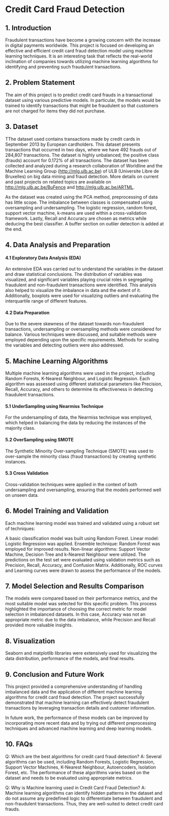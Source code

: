 # Credit Card Fraud Detection

## 1. Introduction
Fraudulent transactions have become a growing concern with the increase in digital payments worldwide. This project is focused on developing an effective and efficient credit card fraud detection model using machine learning techniques. It is an interesting task that reflects the real-world inclination of companies towards utilizing machine learning algorithms for identifying and preventing such fraudulent transactions.

## 2. Problem Statement
The aim of this project is to predict credit card frauds in a transactional dataset using various predictive models. In particular, the models would be trained to identify transactions that might be fraudulent so that customers are not charged for items they did not purchase.

## 3. Dataset
TThe dataset used contains transactions made by credit cards in September 2013 by European cardholders. This dataset presents transactions that occurred in two days, where we have 492 frauds out of 284,807 transactions. The dataset is highly unbalanced; the positive class (frauds) account for 0.172% of all transactions. The dataset has been collected and analyzed during a research collaboration of Worldline and the Machine Learning Group (http://mlg.ulb.ac.be) of ULB (Universite Libre de Bruxelles) on big data mining and fraud detection. More details on current and past projects on related topics are available on http://mlg.ulb.ac.be/BuFence and http://mlg.ulb.ac.be/ARTML.

As the dataset was created using the PCA method, preprocessing of data has little scope. The imbalance between classes is compensated using oversampling and undersampling. The logistic regression, random forest, support vector machine, k-means are used within a cross-validation framework. Lastly, Recall and Accuracy are chosen as metrics while deducing the best classifier. A buffer section on outlier detection is added at the end.

## 4. Data Analysis and Preparation
#### 4.1 Exploratory Data Analysis (EDA)
An extensive EDA was carried out to understand the variables in the dataset and draw statistical conclusions. The distribution of variables was visualized, and significant variables playing crucial roles in segregating fraudulent and non-fraudulent transactions were identified. This analysis also helped to visualize the imbalance in data and the extent of it. Additionally, boxplots were used for visualizing outliers and evaluating the interquartile range of different features.

#### 4.2 Data Preparation
Due to the severe skewness of the dataset towards non-fraudulent transactions, undersampling or oversampling methods were considered for balance. Various techniques were discussed, and suitable methods were employed depending upon the specific requirements. Methods for scaling the variables and detecting outliers were also addressed.

## 5. Machine Learning Algorithms
Multiple machine learning algorithms were used in the project, including Random Forests, K-Nearest Neighbour, and Logistic Regression. Each algorithm was assessed using different statistical parameters like Precision, Recall, Accuracy, and others to determine its effectiveness in detecting fraudulent transactions.

#### 5.1 UnderSampling using Nearmiss Technique
For the undersampling of data, the Nearmiss technique was employed, which helped in balancing the data by reducing the instances of the majority class.

#### 5.2 OverSampling using SMOTE
The Synthetic Minority Over-sampling Technique (SMOTE) was used to over-sample the minority class (fraud transactions) by creating synthetic instances.

#### 5.3 Cross Validation
Cross-validation techniques were applied in the context of both undersampling and oversampling, ensuring that the models performed well on unseen data.

## 6. Model Training and Validation
Each machine learning model was trained and validated using a robust set of techniques:

A basic classification model was built using Random Forest.
Linear model: Logistic Regression was applied.
Ensemble technique: Random Forest was employed for improved results.
Non-linear algorithms: Support Vector Machine, Decision Tree and k-Nearest Neighbour were utilized.
The predictions on the test set were evaluated using validation metrics such as Precision, Recall, Accuracy, and Confusion Matrix. Additionally, ROC curves and Learning curves were drawn to assess the performance of the models.

## 7. Model Selection and Results Comparison
The models were compared based on their performance metrics, and the most suitable model was selected for this specific problem. This process highlighted the importance of choosing the correct metric for model selection in imbalanced datasets. In this case, Accuracy was not an appropriate metric due to the data imbalance, while Precision and Recall provided more valuable insights.

## 8. Visualization
Seaborn and matplotlib libraries were extensively used for visualizing the data distribution, performance of the models, and final results.

## 9. Conclusion and Future Work
This project provided a comprehensive understanding of handling imbalanced data and the application of different machine learning algorithms for credit card fraud detection. The project successfully demonstrated that machine learning can effectively detect fraudulent transactions by leveraging transaction details and customer information.

In future work, the performance of these models can be improved by incorporating more recent data and by trying out different preprocessing techniques and advanced machine learning and deep learning models.

## 10. FAQs
Q: Which are the best algorithms for credit card fraud detection?
A: Several algorithms can be used, including Random Forests, Logistic Regression, Support Vector Machines, K-Nearest Neighbour, Autoencoders, Isolation Forest, etc. The performance of these algorithms varies based on the dataset and needs to be evaluated using appropriate metrics.

Q: Why is Machine learning used in Credit Card Fraud Detection?
A: Machine learning algorithms can identify hidden patterns in the dataset and do not assume any predefined logic to differentiate between fraudulent and non-fraudulent transactions. Thus, they are well-suited to detect credit card frauds.
